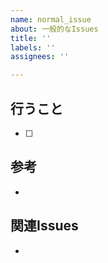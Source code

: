 ```yaml
---
name: normal_issue
about: 一般的なIssues
title: ''
labels: ''
assignees: ''

---
```


## 行うこと
- [ ] 

## 参考
- 

## 関連Issues
-
